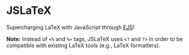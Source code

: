 # JSLaTeX

Supercharging LaTeX with JavaScript through [EJS](https://ejs.co)!

**Note:** Instead of `<%` and `%>` tags, JSLaTeX uses `<?` and `?>` in order to be compatible with existing LaTeX tools (e.g., LaTeX formatters).

